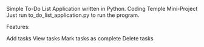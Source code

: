 Simple To-Do List Application written in Python. Coding Temple Mini-Project Just run to_do_list_application.py to run the program.

Features:

Add tasks
View tasks
Mark tasks as complete
Delete tasks